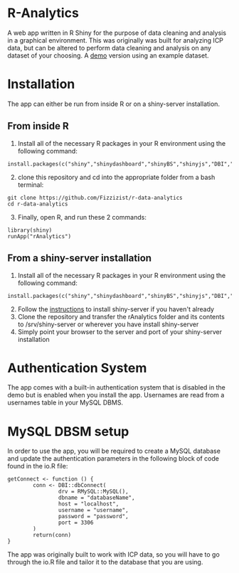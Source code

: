 # R-Analytics
A web app written in R Shiny for the purpose of data cleaning and analysis in a graphical environment. This was originally was built for analyzing ICP data, but can be altered to perform data cleaning and analysis on any dataset of your choosing.
A [demo](http://108.162.177.90:3838/r-analytics/) version using an example dataset.

# Installation
The app can either be run from inside R or on a shiny-server installation.
## From inside R
1. Install all of the necessary R packages in your R environment using the following command:
```
install.packages(c("shiny","shinydashboard","shinyBS","shinyjs","DBI","RMySQL","openssl","anytime","xlsx","dplyr","DT","V8","plotly","ggplot2","crosstalk"))
```
2. clone this repository and cd into the appropriate folder from a bash terminal:
```
git clone https://github.com/Fizzizist/r-data-analytics
cd r-data-analytics
```
3. Finally, open R, and run these 2 commands:
```
library(shiny)
runApp("rAnalytics")
```
## From a shiny-server installation
1. Install all of the necessary R packages in your R environment using the following command:
```
install.packages(c("shiny","shinydashboard","shinyBS","shinyjs","DBI","RMySQL","openssl","anytime","xlsx","dplyr","DT","V8","plotly","ggplot2","crosstalk"))
```
2. Follow the [instructions](https://www.rstudio.com/products/shiny/download-server/) to install shiny-server if you haven't already
3. Clone the repository and transfer the rAnalytics folder and its contents to /srv/shiny-server or wherever you have install shiny-server
4. Simply point your browser to the server and port of your shiny-server installation

# Authentication System
The app comes with a built-in authentication system that is disabled in the demo but is enabled when you install the app.
Usernames are read from a usernames table in your MySQL DBMS.

# MySQL DBSM setup
In order to use the app, you will be required to create a MySQL database and update the authentication parameters in the following block of code found in the io.R file:
```
getConnect <- function () {
        conn <- DBI::dbConnect(
                drv = RMySQL::MySQL(),
                dbname = "databaseName",
                host = "localhost",
                username = "username",
                password = "password",
                port = 3306
        )   
        return(conn)
}
```
The app was originally built to work with ICP data, so you will have to go through the io.R file and tailor it to the database that you are using.
